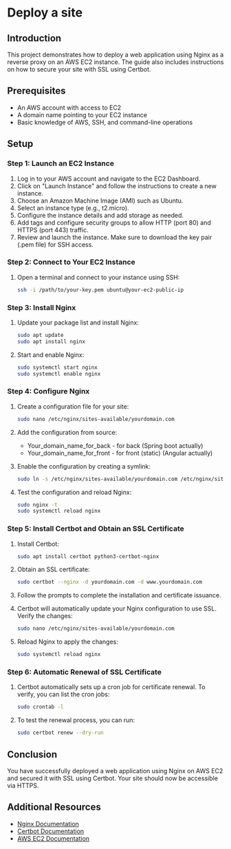 # Deploy a site

## Introduction
This project demonstrates how to deploy a web application using Nginx as a reverse proxy on an AWS EC2 instance. The guide also includes instructions on how to secure your site with SSL using Certbot.

## Prerequisites
- An AWS account with access to EC2
- A domain name pointing to your EC2 instance
- Basic knowledge of AWS, SSH, and command-line operations

## Setup

### Step 1: Launch an EC2 Instance
1. Log in to your AWS account and navigate to the EC2 Dashboard.
2. Click on "Launch Instance" and follow the instructions to create a new instance.
3. Choose an Amazon Machine Image (AMI) such as Ubuntu.
4. Select an instance type (e.g., t2.micro).
5. Configure the instance details and add storage as needed.
6. Add tags and configure security groups to allow HTTP (port 80) and HTTPS (port 443) traffic.
7. Review and launch the instance. Make sure to download the key pair (.pem file) for SSH access.

### Step 2: Connect to Your EC2 Instance
1. Open a terminal and connect to your instance using SSH:
    ```sh
    ssh -i /path/to/your-key.pem ubuntu@your-ec2-public-ip
    ```

### Step 3: Install Nginx
1. Update your package list and install Nginx:
    ```sh
    sudo apt update
    sudo apt install nginx
    ```

2. Start and enable Nginx:
    ```sh
    sudo systemctl start nginx
    sudo systemctl enable nginx
    ```

### Step 4: Configure Nginx
1. Create a configuration file for your site:
    ```sh
    sudo nano /etc/nginx/sites-available/yourdomain.com
    ```

2. Add the configuration from source:
   
    - Your_domain_name_for_back - for back (Spring boot actually)
    - Your_domain_name_for_front - for front (static) (Angular actually)

4. Enable the configuration by creating a symlink:
    ```sh
    sudo ln -s /etc/nginx/sites-available/yourdomain.com /etc/nginx/sites-enabled/
    ```

5. Test the configuration and reload Nginx:
    ```sh
    sudo nginx -t
    sudo systemctl reload nginx
    ```

### Step 5: Install Certbot and Obtain an SSL Certificate
1. Install Certbot:
    ```sh
    sudo apt install certbot python3-certbot-nginx
    ```

2. Obtain an SSL certificate:
    ```sh
    sudo certbot --nginx -d yourdomain.com -d www.yourdomain.com
    ```

3. Follow the prompts to complete the installation and certificate issuance.

4. Certbot will automatically update your Nginx configuration to use SSL. Verify the changes:
    ```sh
    sudo nano /etc/nginx/sites-available/yourdomain.com
    ```

5. Reload Nginx to apply the changes:
    ```sh
    sudo systemctl reload nginx
    ```

### Step 6: Automatic Renewal of SSL Certificate
1. Certbot automatically sets up a cron job for certificate renewal. To verify, you can list the cron jobs:
    ```sh
    sudo crontab -l
    ```

2. To test the renewal process, you can run:
    ```sh
    sudo certbot renew --dry-run
    ```

## Conclusion
You have successfully deployed a web application using Nginx on AWS EC2 and secured it with SSL using Certbot. Your site should now be accessible via HTTPS.

## Additional Resources
- [Nginx Documentation](https://nginx.org/en/docs/)
- [Certbot Documentation](https://certbot.eff.org/docs/)
- [AWS EC2 Documentation](https://docs.aws.amazon.com/ec2/)
